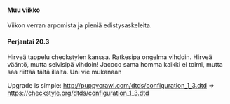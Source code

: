 #### Muu viikko
Viikon verran arpomista ja pieniä edistysaskeleita.

#### Perjantai 20.3
Hirveä tappelu checkstylen kanssa. Ratkesipa ongelma vihdoin. Hirveä vääntö, mutta selvisipä vihdoin! Jacoco sama homma
kaikki ei toimi, mutta saa riittää tältä illalta. Uni vie mukanaan

Upgrade is simple:
http://puppycrawl.com/dtds/configuration_1_3.dtd
=>
https://checkstyle.org/dtds/configuration_1_3.dtd